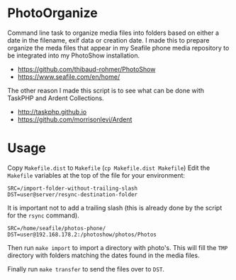 # PhotoOrganize

Command line task to organize media files into folders based on either a date in the filename, exif data or creation 
date. I made this to prepare organize the meda files that appear in my Seafile phone media repository to be integrated 
into my PhotoShow installation.

 - https://github.com/thibaud-rohmer/PhotoShow
 - https://www.seafile.com/en/home/

The other reason I made this script is to see what can be done with TaskPHP and Ardent Collections.

 - http://taskphp.github.io
 - https://github.com/morrisonlevi/Ardent
 
# Usage

Copy ``Makefile.dist`` to ``Makefile`` (``cp Makefile.dist Makefile``)
Edit the ``Makefile`` variables at the top of the file for your environment:

```
SRC=/import-folder-without-trailing-slash
DST=user@server/resync-destination-folder
```

It is important not to add a trailing slash (this is already done by the script for the ``rsync`` command).

```
SRC=/home/seafile/photos-phone/
DST=user@192.168.178.2:/photoshow/photos/Photos
```

Then run ``make import`` to import a directory with photo's. This will fill the ``TMP`` directory with folders matching
the dates found in the media files.

Finally run ``make transfer`` to send the files over to ``DST``.